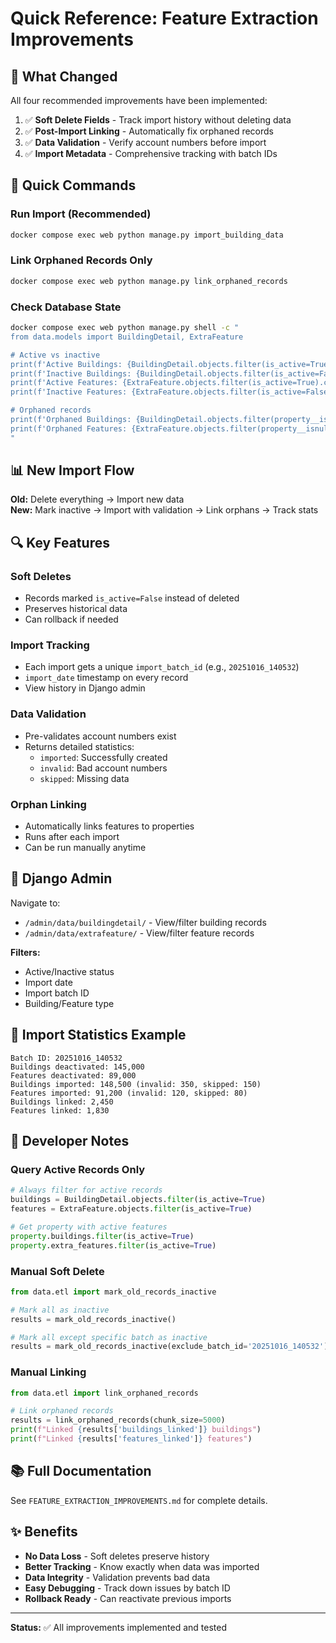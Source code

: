 # Quick Reference: Feature Extraction Improvements

## 🎯 What Changed

All four recommended improvements have been implemented:

1. ✅ **Soft Delete Fields** - Track import history without deleting data
2. ✅ **Post-Import Linking** - Automatically fix orphaned records
3. ✅ **Data Validation** - Verify account numbers before import
4. ✅ **Import Metadata** - Comprehensive tracking with batch IDs

## 🚀 Quick Commands

### Run Import (Recommended)
```bash
docker compose exec web python manage.py import_building_data
```

### Link Orphaned Records Only
```bash
docker compose exec web python manage.py link_orphaned_records
```

### Check Database State
```bash
docker compose exec web python manage.py shell -c "
from data.models import BuildingDetail, ExtraFeature

# Active vs inactive
print(f'Active Buildings: {BuildingDetail.objects.filter(is_active=True).count()}')
print(f'Inactive Buildings: {BuildingDetail.objects.filter(is_active=False).count()}')
print(f'Active Features: {ExtraFeature.objects.filter(is_active=True).count()}')
print(f'Inactive Features: {ExtraFeature.objects.filter(is_active=False).count()}')

# Orphaned records
print(f'Orphaned Buildings: {BuildingDetail.objects.filter(property__isnull=True).count()}')
print(f'Orphaned Features: {ExtraFeature.objects.filter(property__isnull=True).count()}')
"
```

## 📊 New Import Flow

**Old:** Delete everything → Import new data  
**New:** Mark inactive → Import with validation → Link orphans → Track stats

## 🔍 Key Features

### Soft Deletes
- Records marked `is_active=False` instead of deleted
- Preserves historical data
- Can rollback if needed

### Import Tracking
- Each import gets a unique `import_batch_id` (e.g., `20251016_140532`)
- `import_date` timestamp on every record
- View history in Django admin

### Data Validation
- Pre-validates account numbers exist
- Returns detailed statistics:
  - `imported`: Successfully created
  - `invalid`: Bad account numbers
  - `skipped`: Missing data

### Orphan Linking
- Automatically links features to properties
- Runs after each import
- Can be run manually anytime

## 📁 Django Admin

Navigate to:
- `/admin/data/buildingdetail/` - View/filter building records
- `/admin/data/extrafeature/` - View/filter feature records

**Filters:**
- Active/Inactive status
- Import date
- Import batch ID
- Building/Feature type

## 📝 Import Statistics Example

```
Batch ID: 20251016_140532
Buildings deactivated: 145,000
Features deactivated: 89,000
Buildings imported: 148,500 (invalid: 350, skipped: 150)
Features imported: 91,200 (invalid: 120, skipped: 80)
Buildings linked: 2,450
Features linked: 1,830
```

## 🔧 Developer Notes

### Query Active Records Only
```python
# Always filter for active records
buildings = BuildingDetail.objects.filter(is_active=True)
features = ExtraFeature.objects.filter(is_active=True)

# Get property with active features
property.buildings.filter(is_active=True)
property.extra_features.filter(is_active=True)
```

### Manual Soft Delete
```python
from data.etl import mark_old_records_inactive

# Mark all as inactive
results = mark_old_records_inactive()

# Mark all except specific batch as inactive
results = mark_old_records_inactive(exclude_batch_id='20251016_140532')
```

### Manual Linking
```python
from data.etl import link_orphaned_records

# Link orphaned records
results = link_orphaned_records(chunk_size=5000)
print(f"Linked {results['buildings_linked']} buildings")
print(f"Linked {results['features_linked']} features")
```

## 📚 Full Documentation

See `FEATURE_EXTRACTION_IMPROVEMENTS.md` for complete details.

## ✨ Benefits

- **No Data Loss** - Soft deletes preserve history
- **Better Tracking** - Know exactly when data was imported
- **Data Integrity** - Validation prevents bad data
- **Easy Debugging** - Track down issues by batch ID
- **Rollback Ready** - Can reactivate previous imports

---

**Status:** ✅ All improvements implemented and tested
